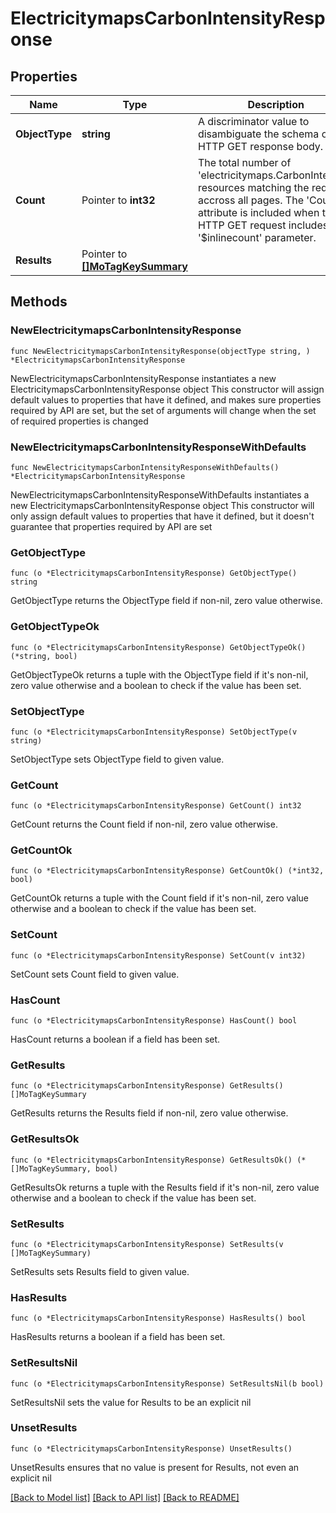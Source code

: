 # ElectricitymapsCarbonIntensityResponse

## Properties

Name | Type | Description | Notes
------------ | ------------- | ------------- | -------------
**ObjectType** | **string** | A discriminator value to disambiguate the schema of a HTTP GET response body. | 
**Count** | Pointer to **int32** | The total number of &#39;electricitymaps.CarbonIntensity&#39; resources matching the request, accross all pages. The &#39;Count&#39; attribute is included when the HTTP GET request includes the &#39;$inlinecount&#39; parameter. | [optional] 
**Results** | Pointer to [**[]MoTagKeySummary**](MoTagKeySummary.md) |  | [optional] 

## Methods

### NewElectricitymapsCarbonIntensityResponse

`func NewElectricitymapsCarbonIntensityResponse(objectType string, ) *ElectricitymapsCarbonIntensityResponse`

NewElectricitymapsCarbonIntensityResponse instantiates a new ElectricitymapsCarbonIntensityResponse object
This constructor will assign default values to properties that have it defined,
and makes sure properties required by API are set, but the set of arguments
will change when the set of required properties is changed

### NewElectricitymapsCarbonIntensityResponseWithDefaults

`func NewElectricitymapsCarbonIntensityResponseWithDefaults() *ElectricitymapsCarbonIntensityResponse`

NewElectricitymapsCarbonIntensityResponseWithDefaults instantiates a new ElectricitymapsCarbonIntensityResponse object
This constructor will only assign default values to properties that have it defined,
but it doesn't guarantee that properties required by API are set

### GetObjectType

`func (o *ElectricitymapsCarbonIntensityResponse) GetObjectType() string`

GetObjectType returns the ObjectType field if non-nil, zero value otherwise.

### GetObjectTypeOk

`func (o *ElectricitymapsCarbonIntensityResponse) GetObjectTypeOk() (*string, bool)`

GetObjectTypeOk returns a tuple with the ObjectType field if it's non-nil, zero value otherwise
and a boolean to check if the value has been set.

### SetObjectType

`func (o *ElectricitymapsCarbonIntensityResponse) SetObjectType(v string)`

SetObjectType sets ObjectType field to given value.


### GetCount

`func (o *ElectricitymapsCarbonIntensityResponse) GetCount() int32`

GetCount returns the Count field if non-nil, zero value otherwise.

### GetCountOk

`func (o *ElectricitymapsCarbonIntensityResponse) GetCountOk() (*int32, bool)`

GetCountOk returns a tuple with the Count field if it's non-nil, zero value otherwise
and a boolean to check if the value has been set.

### SetCount

`func (o *ElectricitymapsCarbonIntensityResponse) SetCount(v int32)`

SetCount sets Count field to given value.

### HasCount

`func (o *ElectricitymapsCarbonIntensityResponse) HasCount() bool`

HasCount returns a boolean if a field has been set.

### GetResults

`func (o *ElectricitymapsCarbonIntensityResponse) GetResults() []MoTagKeySummary`

GetResults returns the Results field if non-nil, zero value otherwise.

### GetResultsOk

`func (o *ElectricitymapsCarbonIntensityResponse) GetResultsOk() (*[]MoTagKeySummary, bool)`

GetResultsOk returns a tuple with the Results field if it's non-nil, zero value otherwise
and a boolean to check if the value has been set.

### SetResults

`func (o *ElectricitymapsCarbonIntensityResponse) SetResults(v []MoTagKeySummary)`

SetResults sets Results field to given value.

### HasResults

`func (o *ElectricitymapsCarbonIntensityResponse) HasResults() bool`

HasResults returns a boolean if a field has been set.

### SetResultsNil

`func (o *ElectricitymapsCarbonIntensityResponse) SetResultsNil(b bool)`

 SetResultsNil sets the value for Results to be an explicit nil

### UnsetResults
`func (o *ElectricitymapsCarbonIntensityResponse) UnsetResults()`

UnsetResults ensures that no value is present for Results, not even an explicit nil

[[Back to Model list]](../README.md#documentation-for-models) [[Back to API list]](../README.md#documentation-for-api-endpoints) [[Back to README]](../README.md)


